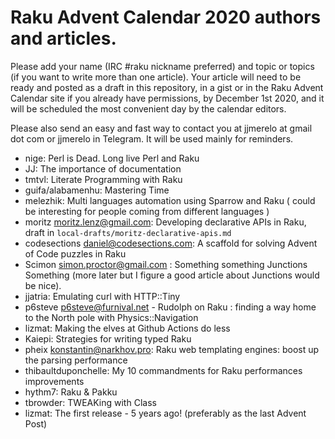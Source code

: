 # Raku Advent Calendar 2020 authors and articles.

Please add your name (IRC #raku nickname preferred) and topic or
topics (if you want to write more than one article). Your article will
need to be ready and posted as a draft in this repository, in a gist or in the Raku Advent
Calendar site if you already have permissions, by December 1st 2020,
and it will be scheduled the most convenient day by the calendar
editors.

Please also send an easy and fast way to contact you at jjmerelo at
gmail dot com or jjmerelo in Telegram. It will be used mainly for
reminders.

* nige: Perl is Dead. Long live Perl and Raku
* JJ: The importance of documentation
* tmtvl: Literate Programming with Raku
* guifa/alabamenhu: Mastering Time
* melezhik: Multi languages automation using Sparrow and Raku ( could be interesting for people coming from different languages )
* moritz <moritz.lenz@gmail.com>: Developing declarative APIs in Raku, draft in `local-drafts/moritz-declarative-apis.md`
* codesections <daniel@codesections.com>: A scaffold for solving
  Advent of Code puzzles in Raku
* Scimon <simon.proctor@gmail.com> : Something something Junctions Something (more later but I figure a good article about Junctions would be nice).
* jjatria: Emulating curl with HTTP::Tiny
* p6steve <p6steve@furnival.net> - Rudolph on Raku : finding a way home to the North pole with Physics::Navigation
* lizmat: Making the elves at Github Actions do less
* Kaiepi: Strategies for writing typed Raku
* pheix <konstantin@narkhov.pro>: Raku web templating engines: boost up the parsing performance 
* thibaultduponchelle: My 10 commandments for Raku performances improvements
* hythm7: Raku & Pakku
* tbrowder: TWEAKing with Class
* lizmat: The first release - 5 years ago!  (preferably as the last Advent Post)
